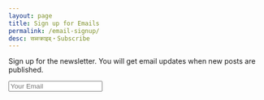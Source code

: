 ```yaml
---
layout: page
title: Sign up for Emails
permalink: /email-signup/
desc: सब्स्क्राइब्・Subscribe
---
```


Sign up for the newsletter. You will get email updates when new posts are published.

<form action="//sparanoid.us2.list-manage.com/subscribe/post?u=eef500b1fe3fe595f03a27605&amp;id=7bbabe95a9" method="post">
  <input name="EMAIL" type="email" placeholder="Your Email" required>
</form>
